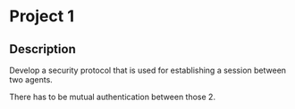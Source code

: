 # Project 1

## Description

Develop a security protocol that is used for establishing a session between two agents.

There has to be mutual authentication between those 2.

